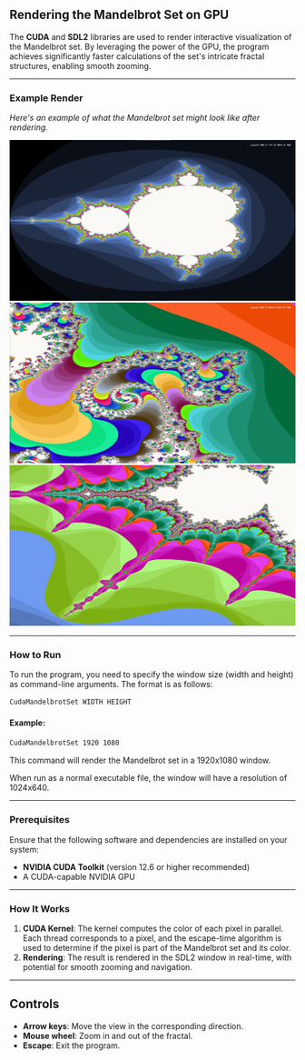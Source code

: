 ## Rendering the Mandelbrot Set on GPU

The **CUDA** and **SDL2** libraries are used to render interactive visualization of the Mandelbrot set. By leveraging the power of the GPU, the program achieves significantly faster calculations of the set's intricate fractal structures, enabling smooth zooming.

---


### Example Render
*Here's an example of what the Mandelbrot set might look like after rendering.*

![Mandelbrot Set Example1](./Images/1.png)
![Mandelbrot Set Example2](./Images/2.png)
![Mandelbrot Set Example3](./Images/3.png)

---

### How to Run
To run the program, you need to specify the window size (width and height) as command-line arguments. The format is as follows:

```bash
CudaMandelbrotSet WIDTH HEIGHT
```

#### Example:
```bash
CudaMandelbrotSet 1920 1080
```
This command will render the Mandelbrot set in a 1920x1080 window.

When run as a normal executable file, the window will have a resolution of 1024x640.

---

### Prerequisites
Ensure that the following software and dependencies are installed on your system:
- **NVIDIA CUDA Toolkit** (version 12.6 or higher recommended)
- A CUDA-capable NVIDIA GPU

---

### How It Works
1. **CUDA Kernel**: The kernel computes the color of each pixel in parallel. Each thread corresponds to a pixel, and the escape-time algorithm is used to determine if the pixel is part of the Mandelbrot set and its color.
2. **Rendering**: The result is rendered in the SDL2 window in real-time, with potential for smooth zooming and navigation.

---

## Controls
- **Arrow keys**: Move the view in the corresponding direction.
- **Mouse wheel**: Zoom in and out of the fractal.
- **Escape**: Exit the program.
